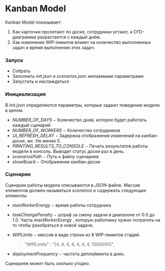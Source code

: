 Kanban Model
=======

Kanban Model показывает: 

1. Как карточки пролетают по доске, сотрудники устают, а CFD-диаграмма разрастается с каждый днём.
2. Как изменение WIP-лимитов влияет на количество выполненных задач и время выполнения этих задач.

### Запуск

* Собрать 
* Заполнить *init.json* и *scenarios.json* желаемыми параметрами
* Запустить и наслаждаться

### Инициализация

В *init.json* определяются параметры, которые задают поведение модели в целом. 

* *NUMBER_OF_DAYS* − Количество дней, которое будет работать каждый сценарий
* *NUMBER_OF_WORKERS* − Количество сотрудников
* *UI_REFRESH_DELAY* − Задержка отображения изменений на канбан-доске, мс. Не менее 5.
* *PRINTING_RESULTS_TO_CONSOLE* − Печать результатов работы модели в консоль. Выводит статус доски раз в день.
* *scenariosPath* − Путь к файлу сценариев
* showBoard − Отображение канбан-доски

### Сценарии

Сценарии работы модели описываются в *JSON*-файле. Массив элементов должен называться *scenarios* и содержать следующие элементы:

* *maxWorkerEnergy* − время работы сотрудника

* *taskChangePenalty* − штраф за смену задачи в диапазоне от 0.0 до 1.0. Часть *maxWorkerEnergy* , которую работнику нужно потратить на то чтобы разобраться в новой задаче.

* *WIPLimits* − массив в виде строки из 8 WIP-лимитов стадий.

  > "WIPLimits" : "[4, 4, 4, 4, 4, 4, 4, 1000000]",

* *deploymentFrequency* − частота деплоймента в днях.

Сценариев может быть сколько угодно.

